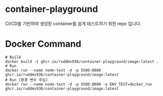 # container-playground

CI/CD를 기반하여 생성된 container를 쉽게 테스트하기 위한 repo 입니다.

# Docker Command

```
# Build
docker build -t ghcr.io/ruddms936/container-playground/image:latest .
# Run
docker run --name node-test -d -p 5500:8080 ghcr.io/ruddms936/container-playground/image:latest
# Run (환경 변수 주입)
docker run --name node-test -d -p 5500:8080 -e ENV_TEST=docker_run ghcr.io/ruddms936/container-playground/image:latest
```
